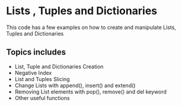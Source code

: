 # Lists , Tuples and Dictionaries

This code has a few examples on how to create and manipulate Lists, Tuples and Dictionaries

## Topics includes
- List, Tuple and Dictionaries Creation
- Negative Index
- List and Tuples Slicing
- Change Lists with append(), insert() and extend()
- Removing List elements with pop(), remove() and del keyword
- Other useful functions
